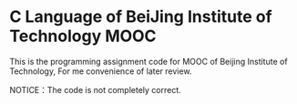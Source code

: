 # C Language of BeiJing Institute of Technology MOOC
This is the programming assignment code for MOOC of Beijing Institute of Technology, For me convenience of later review. 

NOTICE：The code is not completely correct.
